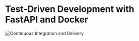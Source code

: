 # Test-Driven Development with FastAPI and Docker

![Continuous Integration and Delivery](https://github.com/ddangu525/fastapi-tdd/workflows/Continuous%20Integration%20and%20Delivery/badge.svg?branch=master)
